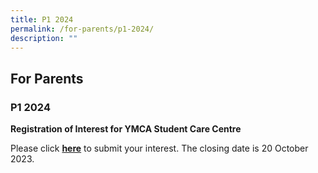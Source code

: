 ```yaml
---
title: P1 2024
permalink: /for-parents/p1-2024/
description: ""
---
```

## For Parents

### P1 2024

**Registration of Interest for YMCA Student Care Centre**

Please click [**here**](https://forms.office.com/r/YwQHTAjEb7) to submit your interest. The closing date is 20 October 2023.